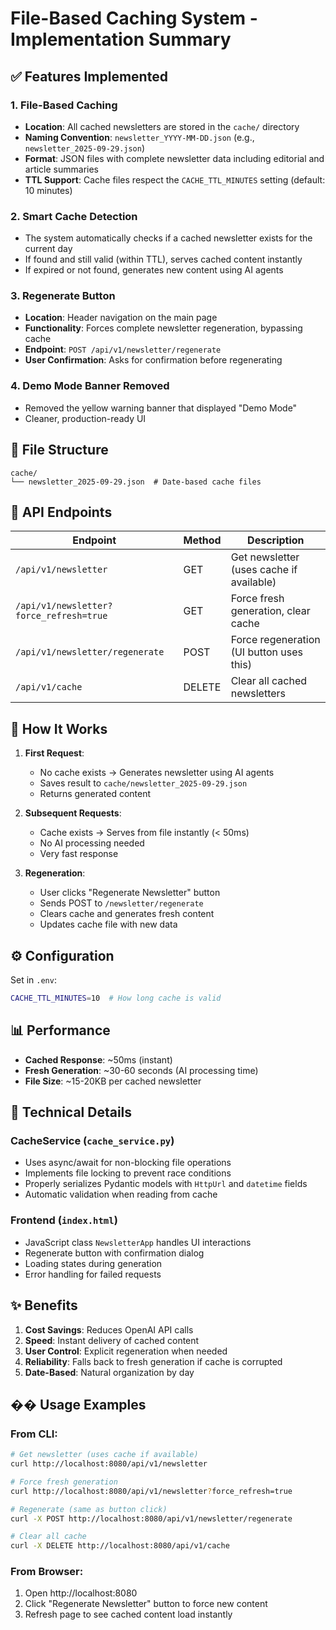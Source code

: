 # File-Based Caching System - Implementation Summary

## ✅ Features Implemented

### 1. **File-Based Caching**
- **Location**: All cached newsletters are stored in the `cache/` directory
- **Naming Convention**: `newsletter_YYYY-MM-DD.json` (e.g., `newsletter_2025-09-29.json`)
- **Format**: JSON files with complete newsletter data including editorial and article summaries
- **TTL Support**: Cache files respect the `CACHE_TTL_MINUTES` setting (default: 10 minutes)

### 2. **Smart Cache Detection**
- The system automatically checks if a cached newsletter exists for the current day
- If found and still valid (within TTL), serves cached content instantly
- If expired or not found, generates new content using AI agents

### 3. **Regenerate Button**
- **Location**: Header navigation on the main page
- **Functionality**: Forces complete newsletter regeneration, bypassing cache
- **Endpoint**: `POST /api/v1/newsletter/regenerate`
- **User Confirmation**: Asks for confirmation before regenerating

### 4. **Demo Mode Banner Removed**
- Removed the yellow warning banner that displayed "Demo Mode"
- Cleaner, production-ready UI

## 📁 File Structure

```
cache/
└── newsletter_2025-09-29.json  # Date-based cache files
```

## 🔌 API Endpoints

| Endpoint | Method | Description |
|----------|--------|-------------|
| `/api/v1/newsletter` | GET | Get newsletter (uses cache if available) |
| `/api/v1/newsletter?force_refresh=true` | GET | Force fresh generation, clear cache |
| `/api/v1/newsletter/regenerate` | POST | Force regeneration (UI button uses this) |
| `/api/v1/cache` | DELETE | Clear all cached newsletters |

## 🚀 How It Works

1. **First Request**: 
   - No cache exists → Generates newsletter using AI agents
   - Saves result to `cache/newsletter_2025-09-29.json`
   - Returns generated content

2. **Subsequent Requests**:
   - Cache exists → Serves from file instantly (< 50ms)
   - No AI processing needed
   - Very fast response

3. **Regeneration**:
   - User clicks "Regenerate Newsletter" button
   - Sends POST to `/newsletter/regenerate`
   - Clears cache and generates fresh content
   - Updates cache file with new data

## ⚙️ Configuration

Set in `.env`:
```bash
CACHE_TTL_MINUTES=10  # How long cache is valid
```

## 📊 Performance

- **Cached Response**: ~50ms (instant)
- **Fresh Generation**: ~30-60 seconds (AI processing time)
- **File Size**: ~15-20KB per cached newsletter

## 🔧 Technical Details

### CacheService (`cache_service.py`)
- Uses async/await for non-blocking file operations
- Implements file locking to prevent race conditions
- Properly serializes Pydantic models with `HttpUrl` and `datetime` fields
- Automatic validation when reading from cache

### Frontend (`index.html`)
- JavaScript class `NewsletterApp` handles UI interactions
- Regenerate button with confirmation dialog
- Loading states during generation
- Error handling for failed requests

## ✨ Benefits

1. **Cost Savings**: Reduces OpenAI API calls
2. **Speed**: Instant delivery of cached content
3. **User Control**: Explicit regeneration when needed
4. **Reliability**: Falls back to fresh generation if cache is corrupted
5. **Date-Based**: Natural organization by day

## �� Usage Examples

### From CLI:
```bash
# Get newsletter (uses cache if available)
curl http://localhost:8080/api/v1/newsletter

# Force fresh generation
curl http://localhost:8080/api/v1/newsletter?force_refresh=true

# Regenerate (same as button click)
curl -X POST http://localhost:8080/api/v1/newsletter/regenerate

# Clear all cache
curl -X DELETE http://localhost:8080/api/v1/cache
```

### From Browser:
1. Open http://localhost:8080
2. Click "Regenerate Newsletter" button to force new content
3. Refresh page to see cached content load instantly

